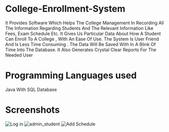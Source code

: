 # College-Enrollment-System
It Provides Software Which Helps The College Management In Recording All The Information Regarding
Students And The Relevant Information Like Fees, Exam Schedule Etc.
It Gives Us Particular Data About How A Student Can Enroll To A College , With An Ease Of Use. The System Is User Friend And Is Less Time Consuming .
The Data Will Be Saved With In A Blink Of Time Into The Database.
It Also Generates Crystal Clear Reports For The Needed User

# Programming Languages used
Java With SQL Database

# Screenshots
![Log in](https://user-images.githubusercontent.com/52097278/93268529-9afe9580-f7ad-11ea-93c9-6d47caee330d.png)
![admin_student](https://user-images.githubusercontent.com/52097278/93268537-9e921c80-f7ad-11ea-9f66-6a4c12101bfb.png)
![Add Schedule](https://user-images.githubusercontent.com/52097278/93268544-a0f47680-f7ad-11ea-9635-2ef2efdd92e3.png)
